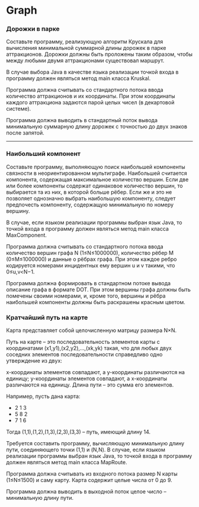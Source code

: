# Graph
### Дорожки в парке
Составьте программу, реализующую алгоритм Крускала для вычисления минимальной суммарной длины дорожек в парке аттракционов. Дорожки должны быть проложены таким образом, чтобы между любыми двумя аттракционами существовал маршрут.

В случае выбора Java в качестве языка реализации точкой входа в программу должен являться метод main класса Kruskal.

Программа должна считывать со стандартного потока ввода количество аттракционов и их координаты. При этом координаты каждого аттракциона задаются парой целых чисел (в декартовой системе).

Программа должна выводить в стандартный поток вывода минимальную суммарную длину дорожек с точностью до двух знаков после запятой.
__________________________________________________________________________________________________________________________________________
### Наибольший компонент
Составьте программу, выполняющую поиск наибольшей компоненты связности в неориентированном мультиграфе. Наибольшей считается компонента, содержащая максимальное количество вершин. Если две или более компоненты содержат одинаковое количество вершин, то выбирается та из них, в которой больше рёбер. Если же и это не позволяет однозначно выбрать наибольшую компоненту, следует предпочесть компоненту, содержащую минимальную по номеру вершину.

В случае, если языком реализации программы выбран язык Java, то точкой входа в программу должен являться метод main класса MaxComponent.

Программа должна считывать со стандартного потока ввода количество вершин графа N (1≤N≤1000000), количество рёбер M (0≤M≤1000000) и данные о рёбрах графа. При этом каждое ребро кодируется номерами инцидентных ему вершин u и v такими, что 0≤u,v<N−1.

Программа должна формировать в стандартном потоке вывода описание графа в формате DOT. При этом вершины графа должны быть помечены своими номерами, и, кроме того, вершины и рёбра наибольшей компоненты должны быть раскрашены красным цветом.

### Кратчайший путь на карте
Карта представляет собой целочисленную матрицу размера N×N.

Путь на карте – это последовательность элементов карты с координатами (x1,y1),(x2,y2),…,(xk,yk) такая, что для любых двух соседних элементов последовательности справедливо одно утверждение из двух:

x-координаты элементов совпадают, а y-координаты различаются на единицу;
y-координаты элементов совпадают, а x-координаты различаются на единицу.
Длина пути – это сумма его элементов.

Например, пусть дана карта:

* 2 1 3 
* 5 8 2 
* 7 1 6

Тогда (1,1),(1,2),(1,3),(2,3),(3,3) – путь, имеющий длину 14.

Требуется составить программу, вычисляющую минимальную длину пути, соединяющего точки (1,1) и (N,N). В случае, если языком реализации программы выбран язык Java, то точкой входа в программу должен являться метод main класса MapRoute.

Программа должна считывать из входного потока размер N карты (1≤N≤1500) и саму карту. Карта содержит целые числа от 0 до 9.

Программа должна выводить в выходной поток целое число – минимальную длину пути.
